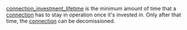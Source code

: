 [connection\_investment\_lifetime](@ref) is the minimum amount of time that a [connection](@ref) has
to stay in operation once it's invested in. Only after that time, the [connection](@ref)
can be decomissioned.